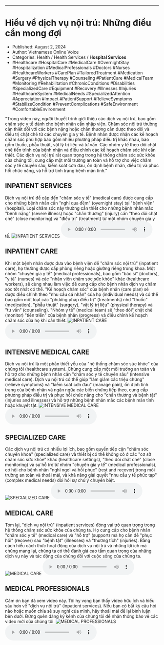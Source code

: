 
---

# Hiểu về dịch vụ nội trú: Những điều cần mong đợi

- Published: August 2, 2024
- Author: Vietnamese Online Voice
- Categories: Health / Health Services / **Hospital Services**
- #Healthcare #HospitalCare #MedicalCare #OvernightStay #Hospitalization #MedicalProfessionals #Doctors #Nurses #HealthcareWorkers #CarePlan #TailoredTreatment #Medication #Surgery #PhysicalTherapy #Counseling #PatientCare #MedicalTeam #Monitoring #Rehabilitation #ChronicConditions #Disabilities #SpecializedCare #Equipment #Recovery #Illnesses #Injuries #HealthcareSystem #MedicalNeeds #SpecializedAttention #Appreciation #Impact #PatientSupport #RelieveSymptoms #StabilizeCondition #PreventComplications #SafeEnvironment #ComfortableEnvironment

"Trong video này, người thuyết trình giới thiệu các dịch vụ nội trú, bao gồm chăm sóc y tế dành cho bệnh nhân cần nhập viện. Chăm sóc nội trú thường cần thiết đối với các bệnh nặng hoặc chấn thương cần được theo dõi và điều trị chặt chẽ từ các chuyên gia y tế. Bệnh nhân được nhận các kế hoạch chăm sóc phù hợp bao gồm nhiều phương pháp điều trị khác nhau, bao gồm thuốc, phẫu thuật, vật lý trị liệu và tư vấn. Các nhóm y tế theo dõi chặt chẽ tiến trình của bệnh nhân và điều chỉnh các kế hoạch chăm sóc khi cần thiết. Các dịch vụ nội trú rất quan trọng trong hệ thống chăm sóc sức khỏe của chúng tôi, cung cấp một môi trường an toàn và hỗ trợ cho việc chăm sóc y tế chuyên sâu, kiểm soát cơn đau, ổn định bệnh nhân, điều trị và phục hồi chức năng, và hỗ trợ tình trạng bệnh mãn tính."


## INPATIENT SERVICES

Dịch vụ nội trú đề cập đến "chăm sóc y tế" (medical care) được cung cấp cho những bệnh nhân cần "nghỉ qua đêm" (overnight stay) tại "bệnh viện" (hospital). Loại chăm sóc này thường cần thiết cho những bệnh nhân mắc "bệnh nặng" (severe illness) hoặc "chấn thương" (injury) cần "theo dõi chặt chẽ" (close monitoring) và "điều trị" (treatment) từ một nhóm chuyên gia y tế.
![INPATIENT SERVICES](https://http-archiver-apis-production-80.schnworks.com/storage/images/transitions/2024-08-02/transition-4059113066-Montserrat-Regular-283593.jpg)
<audio controls>
    <source src="https://http-archiver-apis-production-80.schnworks.com/storage/storage/audio/file-23141869555.mp3" type="audio/mpeg">
</audio>



## INPATIENT CARE

Khi một bệnh nhân được đưa vào bệnh viện để "chăm sóc nội trú" (inpatient care), họ thường được cấp phòng riêng hoặc giường riêng trong khoa. Một nhóm "chuyên gia y tế" (medical professionals), bao gồm "bác sĩ" (doctors), "y tá" (nurses) và các "nhân viên chăm sóc sức khỏe" khác (healthcare workers), sẽ cùng nhau làm việc để cung cấp cho bệnh nhân dịch vụ chăm sóc tốt nhất có thể. "Kế hoạch chăm sóc" của bệnh nhân (care plan) sẽ được điều chỉnh theo "nhu cầu cá nhân" của họ (individual needs) và có thể bao gồm một loạt các "phương pháp điều trị" (treatments) như "thuốc" (medication), "phẫu thuật" (surgery), "vật lý trị liệu" (physical therapy) và "tư vấn" (counseling). "Nhóm y tế" (medical team) sẽ "theo dõi" chặt chẽ (monitor) "tiến triển" của bệnh nhân (progress) và điều chỉnh kế hoạch chăm sóc của họ khi cần thiết.
![INPATIENT CARE](https://http-archiver-apis-production-80.schnworks.com/storage/images/transitions/2024-08-02/transition--19998839393-Montserrat-Bold-004895.jpg)
<audio controls>
    <source src="https://http-archiver-apis-production-80.schnworks.com/storage/storage/audio/file-22522129343.mp3" type="audio/mpeg">
</audio>



## INTENSIVE MEDICAL CARE

Dịch vụ nội trú là một phần thiết yếu của "hệ thống chăm sóc sức khỏe" của chúng tôi (healthcare system). Chúng cung cấp một môi trường an toàn và hỗ trợ cho những bệnh nhân cần "chăm sóc y tế chuyên sâu" (intensive medical care). Dịch vụ nội trú có thể giúp "làm giảm các triệu chứng" (relieve symptoms) và "kiểm soát cơn đau" (manage pain), ổn định tình trạng của bệnh nhân và ngăn ngừa các biến chứng tiếp theo, cung cấp phương pháp điều trị và phục hồi chức năng cho "chấn thương và bệnh tật" (injuries and illnesses) và hỗ trợ những bệnh nhân mắc các bệnh mãn tính hoặc khuyết tật.
![INTENSIVE MEDICAL CARE](https://http-archiver-apis-production-80.schnworks.com/storage/images/transitions/2024-08-02/transition-12014522146-Montserrat-Thin-512DA8.jpg)
<audio controls>
    <source src="https://http-archiver-apis-production-80.schnworks.com/storage/storage/audio/file-34337363118.mp3" type="audio/mpeg">
</audio>



## SPECIALIZED CARE

Các dịch vụ nội trú có nhiều lợi ích, bao gồm quyền tiếp cận "chăm sóc chuyên khoa" (specialized care) và thiết bị có thể không có ở các "cơ sở chăm sóc sức khỏe" khác (healthcare settings), "theo dõi chặt chẽ" (close monitoring) và sự hỗ trợ từ nhóm "chuyên gia y tế" (medical professionals), cơ hội cho bệnh nhân "nghỉ ngơi và hồi phục" (rest and recover) trong môi trường an toàn và thoải mái, và khả năng giải quyết "nhu cầu y tế phức tạp" (complex medical needs) đòi hỏi sự chú ý chuyên biệt.
![SPECIALIZED CARE](https://http-archiver-apis-production-80.schnworks.com/storage/images/transitions/2024-08-02/transition--16088211498-Montserrat-Black-512DA8.jpg)
<audio controls>
    <source src="https://http-archiver-apis-production-80.schnworks.com/storage/storage/audio/file-14241586171.mp3" type="audio/mpeg">
</audio>



## MEDICAL CARE

Tóm lại, "dịch vụ nội trú" (inpatient services) đóng vai trò quan trọng trong hệ thống chăm sóc sức khỏe của chúng ta. Họ cung cấp cho bệnh nhân "chăm sóc y tế" (medical care) và "hỗ trợ" (support) mà họ cần để "phục hồi" (recover) sau "bệnh tật" (illnesses) và "thương tích" (injuries). Bằng cách hiểu cách thức hoạt động của dịch vụ nội trú và những lợi ích mà chúng mang lại, chúng ta có thể đánh giá cao tầm quan trọng của những dịch vụ này và tác động của chúng đối với cuộc sống của chúng ta.
![MEDICAL CARE](https://http-archiver-apis-production-80.schnworks.com/storage/images/transitions/2024-08-02/transition-24197948851-Montserrat-Medium-880E4F.jpg)
<audio controls>
    <source src="https://http-archiver-apis-production-80.schnworks.com/storage/storage/audio/file-883716435.mp3" type="audio/mpeg">
</audio>



## MEDICAL PROFESSIONALS

Cảm ơn bạn đã xem video này. Tôi hy vọng bạn thấy video hữu ích và hiểu sâu hơn về "dịch vụ nội trú" (inpatient services). Nếu bạn có bất kỳ câu hỏi nào hoặc muốn chia sẻ suy nghĩ của mình, hãy thoải mái để lại bình luận bên dưới. Đừng quên đăng ký kênh của chúng tôi để nhận thông báo về các video mới của chúng tôi.
![MEDICAL PROFESSIONALS](https://http-archiver-apis-production-80.schnworks.com/storage/images/transitions/2024-08-02/transition--27162365195-Montserrat-Bold-673AB7.jpg)
<audio controls>
    <source src="https://http-archiver-apis-production-80.schnworks.com/storage/storage/audio/file-7375792017.mp3" type="audio/mpeg">
</audio>

